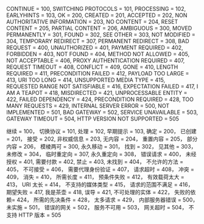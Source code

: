 CONTINUE = 100,
SWITCHING PROTOCOLS = 101,
PROCESSING = 102,
EARLYHINTS = 103,
OK = 200,
CREATED = 201,
ACCEPTED = 202,
NON AUTHORITATIVE INFORMATION = 203,
NO CONTENT = 204,
RESET CONTENT = 205,
PARTIAL CONTENT = 206,
AMBIGUOUS = 300,
MOVED PERMANENTLY = 301,
FOUND = 302,
SEE OTHER = 303,
NOT MODIFIED = 304,
TEMPORARY REDIRECT = 307,
PERMANENT REDIRECT = 308,
BAD REQUEST = 400,
UNAUTHORIZED = 401,
PAYMENT REQUIRED = 402,
FORBIDDEN = 403,
NOT FOUND = 404,
METHOD NOT ALLOWED = 405,
NOT ACCEPTABLE = 406,
PROXY AUTHENTICATION REQUIRED = 407,
REQUEST TIMEOUT = 408,
CONFLICT = 409,
GONE = 410,
LENGTH REQUIRED = 411,
PRECONDITION FAILED = 412,
PAYLOAD TOO LARGE = 413,
URI TOO LONG = 414,
UNSUPPORTED MEDIA TYPE = 415,
REQUESTED RANGE NOT SATISFIABLE = 416,
EXPECTATION FAILED = 417,
I AM A TEAPOT = 418,
MISDIRECTED = 421,
UNPROCESSABLE ENTITY = 422,
FAILED DEPENDENCY = 424,
PRECONDITION REQUIRED = 428,
TOO MANY REQUESTS = 429,
INTERNAL SERVER ERROR = 500,
NOT IMPLEMENTED = 501,
BAD GATEWAY = 502,
SERVICE UNAVAILABLE = 503,
GATEWAY TIMEOUT = 504,
HTTP VERSION NOT SUPPORTED = 505

继续 = 100，
切换协议 = 101,
处理 = 102,
早期提示 = 103,
确定 = 200，
已创建 = 201，
接受 = 202,
非权威信息 = 203,
无内容 = 204，
重置内容 = 205，
部分内容 = 206，
模棱两可 = 300,
永久移动 = 301，
找到 = 302，
见其他 = 303，
未修改 = 304，
临时重定向 = 307,
永久重定向 = 308，
错误请求 = 400，
未经授权 = 401,
需要付款 = 402,
禁止 = 403,
未找到 = 404，
不允许的方法 = 405，
不可接受 = 406，
需要代理身份验证 = 407，
请求超时 = 408，
冲突 = 409，
消失 = 410，
所需长度 = 411，
预条件失败 = 412，
有效载荷太大 = 413，
URI 太长 = 414，
不支持的媒体类型 = 415，
请求的范围不满足 = 416，
期望失败 = 417,
我是茶壶 = 418,
误导 = 421,
不可处理的实体 = 422，
失败的依赖= 424，
所需的先决条件 = 428，
太多请求 = 429，
内部服务器错误 = 500，
未实施 = 501，
错误的网关 = 502，
服务不可用 = 503，
网关超时 = 504，
不支持 HTTP 版本 = 505
